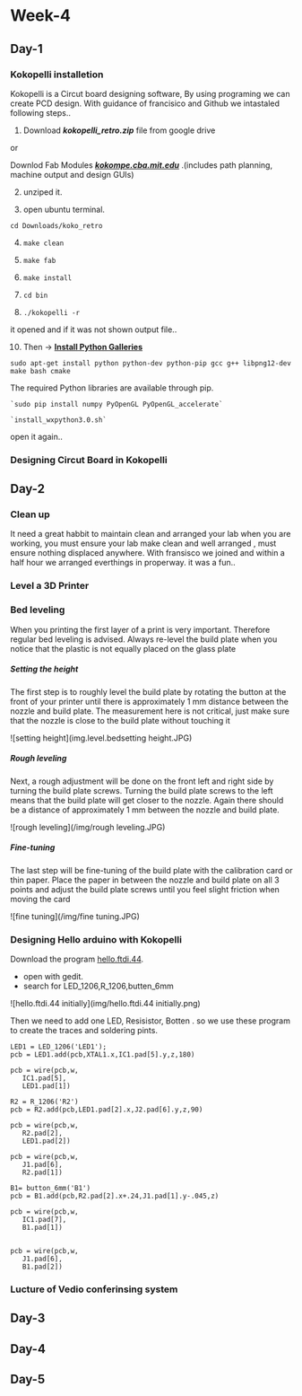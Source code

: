 # Week-4

## Day-1

### Kokopelli installetion
Kokopelli is a Circut board designing software, By using programing we can create PCD design. With guidance of francisico and Github we intastaled following steps..

1. Download ***kokopelli_retro.zip*** file from google drive

or

  Downlod  Fab Modules ***[kokompe.cba.mit.edu](http://kokompe.cba.mit.edu/fab_src.zip)*** .(includes path planning, machine output and design GUIs)
  
2. unziped it.

3. open ubuntu terminal.
  
 `cd Downloads/koko_retro`

4. `make clean`

6. `make fab`

7. `make install`

8. `cd bin`

9. `./kokopelli -r`  

it opened and if it was not shown output file..

10. Then -> [**Install Python Galleries**](https://github.com/mkeeter/kokopelli/wiki/Installing)

`sudo apt-get install python python-dev python-pip gcc g++ libpng12-dev make bash cmake`

The required Python libraries are available through pip.

    `sudo pip install numpy PyOpenGL PyOpenGL_accelerate`
    
    `install_wxpython3.0.sh`

open it again..

### Designing Circut Board in Kokopelli




## Day-2

### Clean up

It need a great habbit to maintain clean and arranged your lab when you are working, you must ensure your lab make clean and well arranged , must ensure nothing displaced anywhere. With fransisco we joined and within a half hour we arranged everthings in properway. it was a fun..

### Level a 3D Printer

### Bed leveling
When you printing the first layer of a print is very important. Therefore regular bed leveling is advised. Always re-level the build plate when you notice that the plastic is not equally placed on the glass plate

##### Setting the height

The first step is to roughly level the build plate by rotating the button at the front of your printer until there is approximately 1 mm distance between the nozzle and build plate. The measurement here is not critical, just make sure that the nozzle is close to the build plate without touching it

![setting height](img.level.bedsetting height.JPG)

##### Rough leveling

Next, a rough adjustment will be done on the front left and right side by turning the build plate screws. Turning the build plate screws to the left means that the build plate will get closer to the nozzle. Again there should be a distance of approximately 1 mm between the nozzle and build plate.

![rough leveling](/img/rough leveling.JPG)

##### Fine-tuning

The last step will be fine-tuning of the build plate with the calibration card or thin paper. Place the paper in between the nozzle and build plate on all 3 points and adjust the build plate screws until you feel slight friction when moving the card

![fine tuning](/img/fine tuning.JPG)

### 

### Designing Hello arduino with Kokopelli

Download the program [hello.ftdi.44](http://academy.cba.mit.edu/classes/embedded_programming/index.html).

* open with gedit.
* search for LED_1206,R_1206,butten_6mm 


![hello.ftdi.44 initially](img/hello.ftdi.44 initially.png)

 Then we need to add one LED, Resisistor, Botten . so we use these program to create the traces and soldering pints.
  
```
LED1 = LED_1206('LED1');
pcb = LED1.add(pcb,XTAL1.x,IC1.pad[5].y,z,180)

pcb = wire(pcb,w,
   IC1.pad[5],
   LED1.pad[1])

R2 = R_1206('R2')
pcb = R2.add(pcb,LED1.pad[2].x,J2.pad[6].y,z,90)

pcb = wire(pcb,w,
   R2.pad[2],
   LED1.pad[2])

pcb = wire(pcb,w,
   J1.pad[6],
   R2.pad[1])

B1= button_6mm('B1')
pcb = B1.add(pcb,R2.pad[2].x+.24,J1.pad[1].y-.045,z)

pcb = wire(pcb,w,
   IC1.pad[7],
   B1.pad[1])


pcb = wire(pcb,w,
   J1.pad[6],
   B1.pad[2])

```

### Lucture of Vedio conferinsing system


## Day-3

## Day-4
## Day-5

